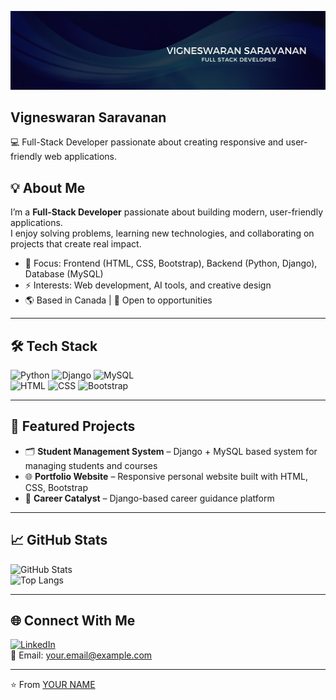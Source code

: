 
![Profile picture](New-Banner.jpg) 

## Vigneswaran Saravanan
💻 Full-Stack Developer passionate about creating responsive and user-friendly web applications.

## 💡 About Me
I’m a **Full-Stack Developer** passionate about building modern, user-friendly applications.  
I enjoy solving problems, learning new technologies, and collaborating on projects that create real impact.  

- 🎯 Focus: Frontend (HTML, CSS, Bootstrap), Backend (Python, Django), Database (MySQL)  
- ⚡ Interests: Web development, AI tools, and creative design  
- 🌎 Based in Canada | 📌 Open to opportunities  

---

## 🛠️ Tech Stack
![Python](https://img.shields.io/badge/Python-3776AB?style=for-the-badge&logo=python&logoColor=white)
![Django](https://img.shields.io/badge/Django-092E20?style=for-the-badge&logo=django&logoColor=white)
![MySQL](https://img.shields.io/badge/MySQL-005C84?style=for-the-badge&logo=mysql&logoColor=white)  
![HTML](https://img.shields.io/badge/HTML5-E34F26?style=for-the-badge&logo=html5&logoColor=white)
![CSS](https://img.shields.io/badge/CSS3-1572B6?style=for-the-badge&logo=css3&logoColor=white)
![Bootstrap](https://img.shields.io/badge/Bootstrap-563D7C?style=for-the-badge&logo=bootstrap&logoColor=white)

---

## 🚀 Featured Projects
- 🗂️ **Student Management System** – Django + MySQL based system for managing students and courses  
- 🌐 **Portfolio Website** – Responsive personal website built with HTML, CSS, Bootstrap  
- 🎯 **Career Catalyst** – Django-based career guidance platform  

---

## 📈 GitHub Stats
![GitHub Stats](https://github-readme-stats.vercel.app/api?username=YOUR-USERNAME&show_icons=true&theme=tokyonight)  
![Top Langs](https://github-readme-stats.vercel.app/api/top-langs/?username=YOUR-USERNAME&layout=compact&theme=tokyonight)

---

## 🌐 Connect With Me
[![LinkedIn](https://img.shields.io/badge/LinkedIn-0A66C2?style=for-the-badge&logo=linkedin&logoColor=white)](https://linkedin.com/in/YOUR-LINKEDIN)  
📧 Email: your.email@example.com  

---

⭐️ From [YOUR NAME](https://github.com/YOUR-USERNAME)


